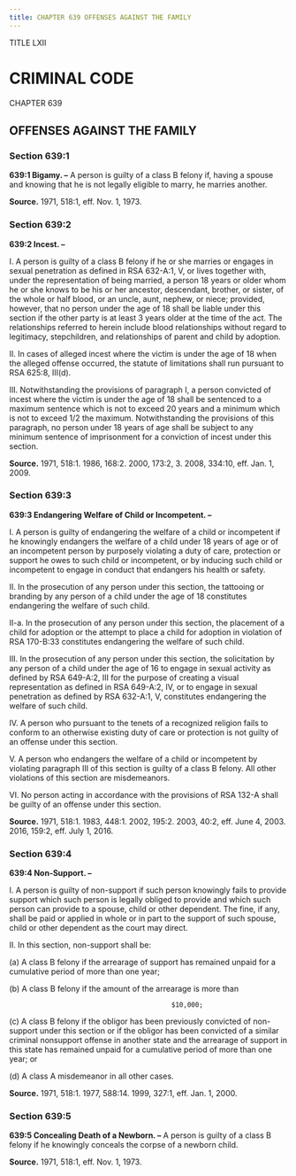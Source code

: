 ```yaml
---
title: CHAPTER 639 OFFENSES AGAINST THE FAMILY
---
```


TITLE LXII
                                             
CRIMINAL CODE
=============

CHAPTER 639
                                             
OFFENSES AGAINST THE FAMILY
---------------------------

### Section 639:1

 **639:1 Bigamy. –** A person is guilty of a class B felony if,
having a spouse and knowing that he is not legally eligible to marry, he
marries another.

**Source.** 1971, 518:1, eff. Nov. 1, 1973.

### Section 639:2

 **639:2 Incest. –**
                                             
 I. A person is guilty of a class B felony if he or she marries or
engages in sexual penetration as defined in RSA 632-A:1, V, or lives
together with, under the representation of being married, a person 18
years or older whom he or she knows to be his or her ancestor,
descendant, brother, or sister, of the whole or half blood, or an uncle,
aunt, nephew, or niece; provided, however, that no person under the age
of 18 shall be liable under this section if the other party is at least
3 years older at the time of the act. The relationships referred to
herein include blood relationships without regard to legitimacy,
stepchildren, and relationships of parent and child by adoption.
                                             
 II. In cases of alleged incest where the victim is under the age of
18 when the alleged offense occurred, the statute of limitations shall
run pursuant to RSA 625:8, III(d).
                                             
 III. Notwithstanding the provisions of paragraph I, a person
convicted of incest where the victim is under the age of 18 shall be
sentenced to a maximum sentence which is not to exceed 20 years and a
minimum which is not to exceed 1/2 the maximum. Notwithstanding the
provisions of this paragraph, no person under 18 years of age shall be
subject to any minimum sentence of imprisonment for a conviction of
incest under this section.

**Source.** 1971, 518:1. 1986, 168:2. 2000, 173:2, 3. 2008, 334:10, eff.
Jan. 1, 2009.

### Section 639:3

 **639:3 Endangering Welfare of Child or Incompetent. –**
                                             
 I. A person is guilty of endangering the welfare of a child or
incompetent if he knowingly endangers the welfare of a child under 18
years of age or of an incompetent person by purposely violating a duty
of care, protection or support he owes to such child or incompetent, or
by inducing such child or incompetent to engage in conduct that
endangers his health or safety.
                                             
 II. In the prosecution of any person under this section, the
tattooing or branding by any person of a child under the age of 18
constitutes endangering the welfare of such child.
                                             
 II-a. In the prosecution of any person under this section, the
placement of a child for adoption or the attempt to place a child for
adoption in violation of RSA 170-B:33 constitutes endangering the
welfare of such child.
                                             
 III. In the prosecution of any person under this section, the
solicitation by any person of a child under the age of 16 to engage in
sexual activity as defined by RSA 649-A:2, III for the purpose of
creating a visual representation as defined in RSA 649-A:2, IV, or to
engage in sexual penetration as defined by RSA 632-A:1, V, constitutes
endangering the welfare of such child.
                                             
 IV. A person who pursuant to the tenets of a recognized religion
fails to conform to an otherwise existing duty of care or protection is
not guilty of an offense under this section.
                                             
 V. A person who endangers the welfare of a child or incompetent by
violating paragraph III of this section is guilty of a class B felony.
All other violations of this section are misdemeanors.
                                             
 VI. No person acting in accordance with the provisions of RSA 132-A
shall be guilty of an offense under this section.

**Source.** 1971, 518:1. 1983, 448:1. 2002, 195:2. 2003, 40:2, eff. June
4, 2003. 2016, 159:2, eff. July 1, 2016.

### Section 639:4

 **639:4 Non-Support. –**
                                             
 I. A person is guilty of non-support if such person knowingly fails
to provide support which such person is legally obliged to provide and
which such person can provide to a spouse, child or other dependent. The
fine, if any, shall be paid or applied in whole or in part to the
support of such spouse, child or other dependent as the court may
direct.
                                             
 II. In this section, non-support shall be:
                                             
 (a) A class B felony if the arrearage of support has remained
unpaid for a cumulative period of more than one year;
                                             
 (b) A class B felony if the amount of the arrearage is more than

                                             $10,000;
                                             
 (c) A class B felony if the obligor has been previously convicted
of non-support under this section or if the obligor has been convicted
of a similar criminal nonsupport offense in another state and the
arrearage of support in this state has remained unpaid for a cumulative
period of more than one year; or
                                             
 (d) A class A misdemeanor in all other cases.

**Source.** 1971, 518:1. 1977, 588:14. 1999, 327:1, eff. Jan. 1, 2000.

### Section 639:5

 **639:5 Concealing Death of a Newborn. –** A person is guilty of a
class B felony if he knowingly conceals the corpse of a newborn child.

**Source.** 1971, 518:1, eff. Nov. 1, 1973.
